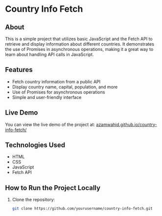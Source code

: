 # Country Info Fetch

## About

This is a simple project that utilizes basic JavaScript and the Fetch API to retrieve and display information about different countries. It demonstrates the use of Promises in asynchronous operations, making it a great way to learn about handling API calls in JavaScript.

## Features

- Fetch country information from a public API
- Display country name, capital, population, and more
- Use of Promises for asynchronous operations
- Simple and user-friendly interface

## Live Demo

You can view the live demo of the project at: [azamwahid.github.io/country-info-fetch/](https://azamwahid.github.io/country-info-fetch/)

## Technologies Used

- HTML
- CSS
- JavaScript
- Fetch API

## How to Run the Project Locally

1. Clone the repository:
   ```bash
   git clone https://github.com/yourusername/country-info-fetch.git

